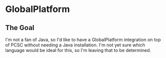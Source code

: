 # GlobalPlatform

## The Goal

I'm not a fan of Java, so I'd like to have a GlobalPlatform integration on top of PCSC without needing a Java installation. I'm not yet sure which language would be ideal for this, so I'm leaving that to be determined.